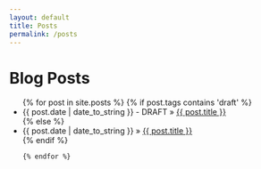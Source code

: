 ```yaml
---
layout: default
title: Posts
permalink: /posts
---
```


<div id="home">
  <h1>Blog Posts</h1>
  <ul class="posts">
    {% for post in site.posts %}
      {% if post.tags contains 'draft' %}
                 <li><span>{{ post.date | date_to_string }} - DRAFT</span> &raquo; <a href="{{ site.baseurl }}{{ post.url }}">{{ post.title }}</a></li>
              {% else %}
                <li><span>{{ post.date | date_to_string }}</span> &raquo; <a href="{{ site.baseurl }}{{ post.url }}">{{ post.title }}</a></li>
              {% endif %}
    
    {% endfor %}
  </ul>
</div>